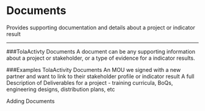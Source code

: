# Documents

Provides supporting documentation and details about a project or indicator result 


---

###TolaActivty Documents
A document can be any supporting information about a project or stakeholder, or a type of evidence for a indicator results.

###Examples TolaActivity Documents 
An MOU we signed with a new partner and want to link to their stakeholder profile or indicator result
A full Description of Deliverables for a project - training curricula, BoQs, engineering designs, distribution plans, etc

Adding Documents